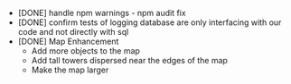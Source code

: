 * [DONE] handle npm warnings - npm audit fix
* [DONE] confirm tests of logging database are only interfacing with our code and not directly with sql
* [DONE] Map Enhancement
  * Add more objects to the map
  * Add tall towers dispersed near the edges of the map
  * Make the map larger